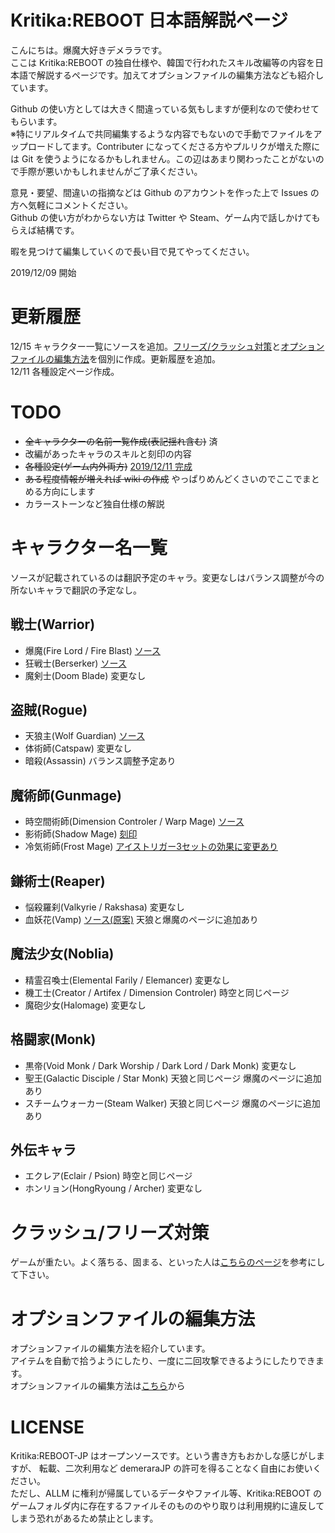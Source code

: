 # Kritika:REBOOT 日本語解説ページ

こんにちは。爆魔大好きデメララです。  
ここは Kritika:REBOOT の独自仕様や、韓国で行われたスキル改編等の内容を日本語で解説するページです。加えてオプションファイルの編集方法なども紹介しています。

Github の使い方としては大きく間違っている気もしますが便利なので使わせてもらいます。  
※特にリアルタイムで共同編集するような内容でもないので手動でファイルをアップロードしてます。Contributer になってくださる方やプルリクが増えた際には Git を使うようになるかもしれません。この辺はあまり関わったことがないので手際が悪いかもしれませんがご了承ください。

意見・要望、間違いの指摘などは Github のアカウントを作った上で Issues の方へ気軽にコメントください。  
Github の使い方がわからない方は Twitter や Steam、ゲーム内で話しかけてもらえば結構です。

暇を見つけて編集していくので長い目で見てやってください。

2019/12/09 開始


# 更新履歴

12/15 キャラクター一覧にソースを追加。[フリーズ/クラッシュ対策](/settings.md)と[オプションファイルの編集方法](/options.md)を個別に作成。更新履歴を追加。  
12/11 各種設定ページ作成。


# TODO

- ~~全キャラクターの名前一覧作成(表記揺れ含む)~~ 済
- 改編があったキャラのスキルと刻印の内容
- ~~各種設定(ゲーム内外両方)~~ [2019/12/11 完成](/settings.md)
- ~~ある程度情報が増えれば wiki の作成~~ やっぱりめんどくさいのでここでまとめる方向にします
- カラーストーンなど独自仕様の解説


# キャラクター名一覧

ソースが記載されているのは翻訳予定のキャラ。変更なしはバランス調整が今の所ないキャラで翻訳の予定なし。

## 戦士(Warrior)

- 爆魔(Fire Lord / Fire Blast) [ソース](https://translate.google.com/translate?hl=ja&sl=auto&tl=ja&u=http%3A%2F%2Fhkt.hangame.com%2FNews%2FDevnote%2F108625)
- 狂戦士(Berserker) [ソース](https://translate.google.com/translate?hl=ja&sl=auto&tl=ja&u=http%3A%2F%2Fhkt.hangame.com%2FNews%2FDevnote%2F108625)
- 魔剣士(Doom Blade) 変更なし

## 盗賊(Rogue)

- 天狼主(Wolf Guardian) [ソース](https://translate.google.com/translate?hl=ja&sl=auto&tl=ja&u=http%3A%2F%2Fhkt.hangame.com%2FNews%2FDevnote%2F108625)
- 体術師(Catspaw) 変更なし
- 暗殺(Assassin) バランス調整予定あり

## 魔術師(Gunmage)

- 時空間術師(Dimension Controler / Warp Mage) [ソース](https://translate.google.com/translate?hl=ja&sl=auto&tl=ja&u=http%3A%2F%2Fhkt.hangame.com%2FNews%2FDevnote%2F108625)
- 影術師(Shadow Mage) [刻印](/ShadowMage.md)
- 冷気術師(Frost Mage) [アイストリガー3セットの効果に変更あり](https://translate.google.com/translate?hl=ja&sl=auto&tl=ja&u=http%3A%2F%2Fhkt.hangame.com%2FNews%2FDevnote%2F108625)

## 鎌術士(Reaper)

- 悩殺羅刹(Valkyrie / Rakshasa) 変更なし
- 血妖花(Vamp) [ソース(原案)](https://translate.google.com/translate?hl=ja&sl=auto&tl=ja&u=http%3A%2F%2Fhkt.hangame.com%2FNews%2FDevnote%2F108625) 天狼と爆魔のページに追加あり

## 魔法少女(Noblia)

- 精霊召喚士(Elemental Farily / Elemancer) 変更なし
- 機工士(Creator / Artifex / Dimension Controler) 時空と同じページ
- 魔砲少女(Halomage) 変更なし

## 格闘家(Monk)

- 黒帝(Void Monk / Dark Worship / Dark Lord / Dark Monk) 変更なし
- 聖王(Galactic Disciple / Star Monk) 天狼と同じページ 爆魔のページに追加あり
- スチームウォーカー(Steam Walker) 天狼と同じページ 爆魔のページに追加あり

## 外伝キャラ

- エクレア(Eclair / Psion) 時空と同じページ
- ホンリョン(HongRyoung / Archer) 変更なし


# クラッシュ/フリーズ対策

ゲームが重たい。よく落ちる、固まる、といった人は[こちらのページ](/settings.md)を参考にして下さい。


# オプションファイルの編集方法

オプションファイルの編集方法を紹介しています。  
アイテムを自動で拾うようにしたり、一度に二回攻撃できるようにしたりできます。  
オプションファイルの編集方法は[こちら](/options.md)から


# LICENSE

Kritika:REBOOT-JP はオープンソースです。という書き方もおかしな感じがしますが、
転載、二次利用など demeraraJP の許可を得ることなく自由にお使いください。  
ただし、ALLM に権利が帰属しているデータやファイル等、Kritika:REBOOT のゲームフォルダ内に存在するファイルそのもののやり取りは利用規約に違反してしまう恐れがあるため禁止とします。
